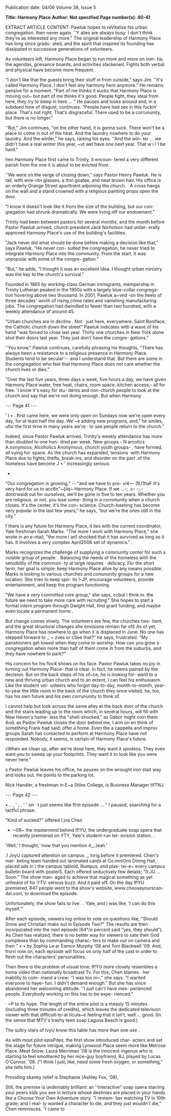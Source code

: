 Publication date: 04/06
Volume 38, Issue 5

**Title: Harmony Place**
**Author:  Not specified**
**Page number(s): 40-41**

EXTRACT ARTICLE CONTENT:
Pawluk hopes to reVitalize his urban congregation. 
then never again. ''Y alies are always 
busy. I don't think they're as interested 
any more." The original leadership of 
Harmony Place has long since gradu-
ated, and the spirit that inspired its 
founding has dissipated in successive 
generations of volunteers. 

As volunteers left, Harmony Place 
began to run more and more on iner-
tia; the agendas, grievance boards, and 
activities slackened. Fights 
both 
verbal and physical 
have become 
more frequent. 

"I don't like that the guests bring 
their stuff in from outside," says Jim. 
''It's called Harmony Place. I don't 
feel any harmony here anymore." He 
remains pensive for a moment. "Part 
of me thinks it sucks that Harmony 
Place is moving out~ but part of me 
thinks it's good. People fight, they 
steal from here, they try to sleep in 
here ... " He pauses and looks around 
and, in a subdued tone of disgust, 
continues. "People have had sex in 
this fuckin' place. That's not right. 
That's disgraceful. There used to be a 
corrununity, but there is no longer." 

''But," Jim continues, "on the 
other hand, it is gonna suck. There 
won't be a place to come in out of the 
heat. And the laundry 
nowhere to 
do your laundry. And the winter," he 
says, raising his eyes. ''And the win-
ter ... we didn't have a real winter this 
year, ~ut wel have one next year. That 
w 
i 
l 
1 
be hard." 

hen Harmony Place first 
came to Trinity, it encoun-
tered a 
very different 
parish from the one it is about to be 
evicted from. 

''We were on the verge of closing 
down," says Pastor Henry Pawluk. He 
is tall, with wire-ritn glasses, a thin 
goatee, and neat brown hair. His 
office is an orderly Orange Street 
aparttnent adjoining the church. · A 
cross hangs on the wall and a stand 
crowned with a religious painting 
props open the door. 

"I know it doesn't look like it frorn 
the size of the building, but our con-
gregation had shrunk dramatically. 
We were living off our endowment." 

Trinity had been between pastors 
for several months, and the month 
before Pastor Pawluk arrived, church 
president Jack Nicholson had unilat-
erally approved Harmony Place's use 
of the building's facilities. 

"Jack never did what should be 
done before making a decision like 
that," says Pawluk. "He never con-
sulted the congregation, he never 
tried to integrate Harmony Place into 
the community. From the start, it was 
unpopular with some of the congre-
gation." 

"But," he adds, "I thought it was 
an excellent idea. I thought urban 
ministry was the key to the church's 
survival." 

Founded in 1865 by working-class 
German irnmigrants, mempership in 
Trinity Lutheran peaked in the 1950s 
with a largely blue-collar congrega-
tion hovering above two thousand. In 
2001, Pawluk a~ved -on the heels of 
three decades' worth of rising crime 
rates and vanishing manufacturing 
jobs. The congregation had dwindled 
to fewer than two hundred, with a 
weekly attendance of around 45. 

"Urban churches are in decline . 
Not · just here, everywhere. Saint 
Boniface, the Catholic church down 
the street" 
Pawluk indicates with a 
wave of his hand 
"was forced to 
close last year. Thirty one churches in 
New York alone shut their doors last 
year. They just don't have the congre-
gations." 

''You know," Pawluk continues, 
carefully 
phrasing his 
thoughts, 
"There has always been a resistance 
to a religious presence in Harmony 
Place. Students tend to be secular'--
and I understand that. But there are 
some in the congregation who feel 
that Harmony Place does not care 
whether the church lives or dies." 

"Over the last five years, three days 
a week, five hours a day, we have 
given Harmony Place water, free heat, 
chairs, room space, kitchen access,-
all for free. 'I know it's easy for stu-
dents and non-church people to look 
at the church and say that we're not 
doing enough. But when Harmony


--- Page 41 ---

' 
I 
• 
. ftrst came here, we were only open on 
Sundays 
now we're open every day, 
for at least half the day. We'~e adding 
new programs, and," he smiles, ufor 
the first tirne in many years we're 
· 
to see people return to the 
church." 

Indeed, since Pastor Pawluk 
arrived, Trinity's weekly attendance 
has more than doubled to one hun-
dred per week. New groups.-
N arcotics A.nonymous, Alcoholics 
Anonymous, church youth groups-
, 
have formed, all vying for· space. As 
the church has expanded, tensions 
·with Harmony Place due to fights, 
thefts, break-ins, and disorder on the 
part .of the homeless have become 
J 
• ' 
increasingly serious. 

-
"Our congregation is growing," 
-- "and we have to pro-
vi4~- (9,t1haF It's very hard for us to 
acc6n"~{iiq~ Harmony Place. If we 
...-; 
.c-
-;.-
dontrwaidi out for ourselves, we'll be 
gone in five to ten years. Whether you 
are religious. or not, you lose some-
thing in a cornntunity when a church 
closes. It's the center, it's the con-
science. Church-bashing has become 
very popular in the last few years," he 
says, "but we're the ones still in 
the city." 

f there is any future for 
Harmony Place, it lies with the 
current 
coordinator, 
Yale 
freshrnan Sarah Marks. "The more I 
work with Harmony Place," she 
wrote in an e-ntail, "the more I an1 
shocked that it has survived as long 
as it has. It involves a very complex 
April2006 
set of dynamics." . 

Marks recognizes the challenge of 
supplying a community center for 
such a volatile group of people: . 
Balancing the needs of the homeless 
with the sensibility of the communi-
ty at large requires · delicacy. For the 
short term, her goal is simple: keep 
Harmony Place alive by any means 
possible. Marks is looking to various 
churches and conununity groups for 
a new location. She tries to keep spir-
its !-JP, encourage volunteers, provide 
entertainment, and keep the program 
functioning. 

"We have a very committed core 
group," she says, ccbut l think in. the 
future we need to take more care 
with recruiting." She hopes to start a 
formal intern program through 
Dwight Hall, find grant funding, and 
maybe even locate a permanent 
home . 

But change comes slowly. The 
volunteers are few, the churches hes-
itant, and the great structural 
changes she envisions remain far of£ 
As of yet, Harmony Place has 
nowhere to go when it is displaced in 
June. No one has stepped forward to 
,, 
~ 
zves or 
cSee that?" he says, frustrated. 
"My parishioners get towed when 
they come to worship. How can you 
grow a congregation when more 
than half of them come in from the 
suburbs, and they have nowhere to 
park?" 

His concern for his flock shows 
on his face. Pastor Pawluk takes no 
joy in turning out Harmony Place-
that is clear. In fact, he seems pained 
by the decision. But on the back 
steps of his of~ce, he is looking for-
ward to a new and thriving urban 
church 
and to an extent, I can feel 
his enthusiasm. Like the student vol-
unteers who forgot 
day-to-day, 
month-to-month, year-to-year 
the 
little room in the back of the church 
they once visited, he, too, has his 
own future and his own corrununity 
to think of. 

I cannot help but look across the 
same alley at the back door of the 
church and the stairs leading up to 
the room which, in several hours, 
will fill with New Haven's home-
less 
the "shell-shocked," as Gabor 
might coin them. And, as Pastor 
Pawluk closes the door behind me, I 
arm on 
en 
think of something Frank had said: 
offer a home. Even the a cappella and 
improv groups Sarah has contacted 
to perform at Harrnony Place have 
not responded. Nobody, it seems, is 
certain of Harmony Place's future. 

cWhen we clean up, after we're 
done here, they want it spodess. 
They even want you to sweep up 
your footprints. They want it to look 
like you were never here." 

s Pastor Pawluk leaves his 
office, he pauses on the 
wrought iron stait way and 
looks out. He points to the 
parking lot. 

Nick Handler, a freshman in E~a Stiles 
College, is Business Manager tifTNJ. 


--- Page 42 ---

• .. 
, ' 
; 
. 
' ' 
on 
· t 
just 
seems 
like 
flrst 
episode ... " I paused, searching for 
a tactful phrase. 

"Kind of sucked?" offered I jna Chen 
- ~08~ the mastermind behind lf!YU, the 
undergraduate soap opera that recently 
premiered on YTY, Yale's student-run tel-
evision station. . 

'Well,' I thought, 'now that you mention 
it,_.)eah.' 

.I JvyU captured attention on campus 
._ lorig before it premiered. Chen's mar-
keting team handed out laminated cards 
at Co.mnlOris Dining Hall, placed ads in 
\ 
the campus tabloid, Rumpus, and plas-
tei-e~ every campus bulletin board with 
posterS. Each offered seductively few 
details; "lt:JU ... Soon." The show man-
aged to achieve that magical something 
as yet unheard of for YTV: serious 
buzz. And it paid off. On the day lf!YU 
premiered, 847 people went to the 
show's website, www.chooseyourscan-
dal.com, to download the episode. 

Unfortunately, the show fails to live 
. . 
Yale, and I was like, 'I can do this myself."' 

After each episode, viewers log online to 
vote on questions like, "Should Snow and 
Christian make out in Episode Two?" The 
results are then incorporated into the next 
episode (64°/o percent said "yes, they 
should"). As Chen has realized, there is no 
better way for viewers to sate their God 
complexes than by commanding charac-
ters to make out on camera and then 
" 
• • 
by Sophia Le·ar 
Eamon Murphy '08 and Toni Blackwell 
'09. And, frorri now on, each episode will 
focus on only half of the cast in order to 
flesh out the characters' personalities. 

Then there is the problem of visual 
tone: lf!YU more closely resembles a home 
video than nationally broadcast Tv. For 
this, Chen blames · her inability to com-
mand a crew: ''I was too ni~," she says. "I 
wanted everyone to haye- fun. I didn't 
demand enough." But she has 
since abandoned her welcoming 
attitude. ''I just can't have inex-
perienced people. Everybody 
working on this has to be expe-
rienced." 

· ~P to its hype. The length of the entire 
pilot is a measly 15 minutes (including 
three tninutes of credits), which leaves 
the dedicated television viewer with 
that difficult-to-at ticula~e feeling that it 
isn't, well ... good. (In the sense that 
MTV's trashy teen soap Laguna Beach is 
good.) 

The sultry stars of IvyU know this table has more than one use . 

As with most pilot·episPdes, 
the first show introduced char-
acters and set the stage for 
future 
intrigue, 
making 
Lynwood Place seem more like 
Melrose Place. Meet Snow: Laura 
Merriman '08 is the innocent 
ingenue who is starting to feel 
smothered by her nice-guy 
boyfriend, RJ, played by Lucas 
O'Connor, '08. ("l think I just, 
like, need some fresh oxygen, or 
something," she tells him.) 

Providing skanky relief is 
Stephanie (Ashley Fox, '08), 

Still, the premise is undeniably brilliant: 
an ''interactive" soap opera starring your 
peers 
kids you see in lecture 
whose 
destinies are placed in your hands like a 
Choose Your Own Adventure story. "I remem-
ber watching TV in 10th grade, and I real-
ly wanted a character to die, and they just 
wouldn't die," Chen reminisces. "I came to